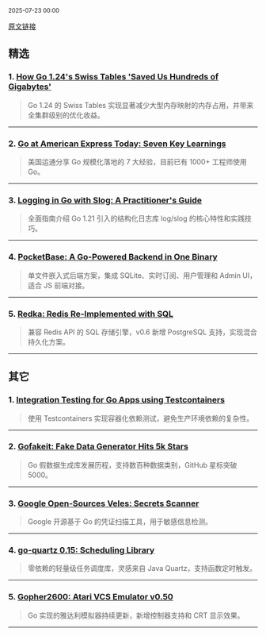 <sub>2025-07-23 00:00</sub>


[原文链接](https://golangweekly.com/issues/563)


## 精选

### 1. [How Go 1.24's Swiss Tables 'Saved Us Hundreds of Gigabytes'](https://golangweekly.com/link/172069/rss)
> Go 1.24 的 Swiss Tables 实现显著减少大型内存映射的内存占用，并带来全集群级别的优化收益。

---

### 2. [Go at American Express Today: Seven Key Learnings](https://golangweekly.com/link/172072/rss)
> 美国运通分享 Go 规模化落地的 7 大经验，目前已有 1000+ 工程师使用 Go。

---

### 3. [Logging in Go with Slog: A Practitioner's Guide](https://golangweekly.com/link/172073/rss)
> 全面指南介绍 Go 1.21 引入的结构化日志库 log/slog 的核心特性和实践技巧。

---

### 4. [PocketBase: A Go-Powered Backend in One Binary](https://golangweekly.com/link/172086/rss)
> 单文件嵌入式后端方案，集成 SQLite、实时订阅、用户管理和 Admin UI，适合 JS 前端对接。

---

### 5. [Redka: Redis Re-Implemented with SQL](https://golangweekly.com/link/172090/rss)
> 兼容 Redis API 的 SQL 存储引擎，v0.6 新增 PostgreSQL 支持，实现混合持久化方案。

---

## 其它

### 1. [Integration Testing for Go Apps using Testcontainers](https://golangweekly.com/link/172081/rss)
> 使用 Testcontainers 实现容器化依赖测试，避免生产环境依赖的复杂性。

---

### 2. [Gofakeit: Fake Data Generator Hits 5k Stars](https://golangweekly.com/link/172079/rss)
> Go 假数据生成库发展历程，支持数百种数据类别，GitHub 星标突破 5000。

---

### 3. [Google Open-Sources Veles: Secrets Scanner](https://golangweekly.com/link/172080/rss)
> Google 开源基于 Go 的凭证扫描工具，用于敏感信息检测。

---

### 4. [go-quartz 0.15: Scheduling Library](https://golangweekly.com/link/172093/rss)
> 零依赖的轻量级任务调度库，灵感来自 Java Quartz，支持函数定时触发。

---

### 5. [Gopher2600: Atari VCS Emulator v0.50](https://golangweekly.com/link/172103/rss)
> Go 实现的雅达利模拟器持续更新，新增控制器支持和 CRT 显示效果。

---
    